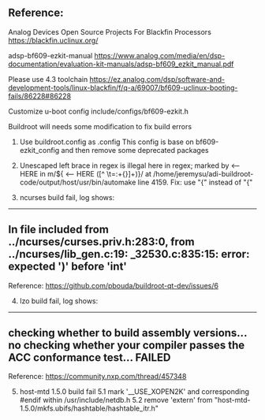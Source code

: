 ## Reference:
Analog Devices Open Source Projects For Blackfin Processors
https://blackfin.uclinux.org/

adsp-bf609-ezkit-manual
https://www.analog.com/media/en/dsp-documentation/evaluation-kit-manuals/adsp-bf609_ezkit_manual.pdf

Please use 4.3 toolchain
https://ez.analog.com/dsp/software-and-development-tools/linux-blackfin/f/q-a/69007/bf609-uclinux-booting-fails/86228#86228

Customize u-boot config
include/configs/bf609-ezkit.h

Buildroot will needs some modification to fix build errors

1. Use buildroot.config as .config
This config is base on bf609-ezkit_config and then remove some deprecated
packages

2. Unescaped left brace in regex is illegal here in regex; marked by <-- HERE in m/\${ <-- HERE ([^ \t=:+{}]+)}/ at /home/jeremysu/adi-buildroot-code/output/host/usr/bin/automake line 4159.
Fix: use "\{" instead of "{"

3. ncurses build fail, log shows:
---
In file included from ../ncurses/curses.priv.h:283:0,
                 from ../ncurses/lib_gen.c:19:
_32530.c:835:15: error: expected ')' before 'int'
---
Reference:
https://github.com/pbouda/buildroot-qt-dev/issues/6

4. lzo build fail, log shows:
---
checking whether to build assembly versions... no
checking whether your compiler passes the ACC conformance test... FAILED
---
Reference:
https://community.nxp.com/thread/457348

5. host-mtd 1.5.0 build fail
5.1 mark '__USE_XOPEN2K' and corresponding #endif within /usr/include/netdb.h
5.2 remove 'extern' from "host-mtd-1.5.0/mkfs.ubifs/hashtable/hashtable_itr.h"
